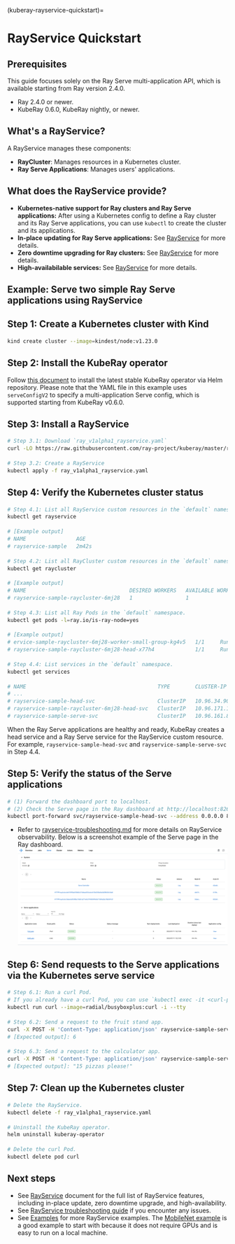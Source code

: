 (kuberay-rayservice-quickstart)=

# RayService Quickstart

## Prerequisites

This guide focuses solely on the Ray Serve multi-application API, which is available starting from Ray version 2.4.0.

* Ray 2.4.0 or newer.
* KubeRay 0.6.0, KubeRay nightly, or newer.

## What's a RayService?

A RayService manages these components:

* **RayCluster**: Manages resources in a Kubernetes cluster.
* **Ray Serve Applications**: Manages users' applications.

## What does the RayService provide?

* **Kubernetes-native support for Ray clusters and Ray Serve applications:** After using a Kubernetes config to define a Ray cluster and its Ray Serve applications, you can use `kubectl` to create the cluster and its applications.
* **In-place updating for Ray Serve applications:** See [RayService](kuberay-rayservice) for more details.
* **Zero downtime upgrading for Ray clusters:** See [RayService](kuberay-rayservice) for more details.
* **High-availabilable services:** See [RayService](kuberay-rayservice) for more details.

## Example: Serve two simple Ray Serve applications using RayService

## Step 1: Create a Kubernetes cluster with Kind

```sh
kind create cluster --image=kindest/node:v1.23.0
```

## Step 2: Install the KubeRay operator

Follow [this document](kuberay-operator-deploy) to install the latest stable KubeRay operator via Helm repository.
Please note that the YAML file in this example uses `serveConfigV2` to specify a multi-application Serve config, which is supported starting from KubeRay v0.6.0.

## Step 3: Install a RayService

```sh
# Step 3.1: Download `ray_v1alpha1_rayservice.yaml`
curl -LO https://raw.githubusercontent.com/ray-project/kuberay/master/ray-operator/config/samples/ray_v1alpha1_rayservice.yaml

# Step 3.2: Create a RayService
kubectl apply -f ray_v1alpha1_rayservice.yaml
```

## Step 4: Verify the Kubernetes cluster status 

```sh
# Step 4.1: List all RayService custom resources in the `default` namespace.
kubectl get rayservice

# [Example output]
# NAME                AGE
# rayservice-sample   2m42s

# Step 4.2: List all RayCluster custom resources in the `default` namespace.
kubectl get raycluster

# [Example output]
# NAME                                 DESIRED WORKERS   AVAILABLE WORKERS   STATUS   AGE
# rayservice-sample-raycluster-6mj28   1                 1                   ready    2m27s

# Step 4.3: List all Ray Pods in the `default` namespace.
kubectl get pods -l=ray.io/is-ray-node=yes

# [Example output]
# ervice-sample-raycluster-6mj28-worker-small-group-kg4v5   1/1     Running   0          3m52s
# rayservice-sample-raycluster-6mj28-head-x77h4             1/1     Running   0          3m52s

# Step 4.4: List services in the `default` namespace.
kubectl get services

# NAME                                          TYPE        CLUSTER-IP      EXTERNAL-IP   PORT(S)                                                   AGE
# ...
# rayservice-sample-head-svc                    ClusterIP   10.96.34.90     <none>        10001/TCP,8265/TCP,52365/TCP,6379/TCP,8080/TCP,8000/TCP   4m58s
# rayservice-sample-raycluster-6mj28-head-svc   ClusterIP   10.96.171.184   <none>        10001/TCP,8265/TCP,52365/TCP,6379/TCP,8080/TCP,8000/TCP   6m21s
# rayservice-sample-serve-svc                   ClusterIP   10.96.161.84    <none>        8000/TCP                                                  4m58s
```

When the Ray Serve applications are healthy and ready, KubeRay creates a head service and a Ray Serve service for the RayService custom resource. For example, `rayservice-sample-head-svc` and `rayservice-sample-serve-svc` in Step 4.4.
## Step 5: Verify the status of the Serve applications

```sh
# (1) Forward the dashboard port to localhost.
# (2) Check the Serve page in the Ray dashboard at http://localhost:8265/#/serve.
kubectl port-forward svc/rayservice-sample-head-svc --address 0.0.0.0 8265:8265
```

* Refer to [rayservice-troubleshooting.md](kuberay-raysvc-troubleshoot) for more details on RayService observability.
Below is a screenshot example of the Serve page in the Ray dashboard.
  ![Ray Serve Dashboard](../images/dashboard_serve.png)

## Step 6: Send requests to the Serve applications via the Kubernetes serve service

```sh
# Step 6.1: Run a curl Pod.
# If you already have a curl Pod, you can use `kubectl exec -it <curl-pod> -- sh` to access the Pod.
kubectl run curl --image=radial/busyboxplus:curl -i --tty

# Step 6.2: Send a request to the fruit stand app.
curl -X POST -H 'Content-Type: application/json' rayservice-sample-serve-svc:8000/fruit/ -d '["MANGO", 2]'
# [Expected output]: 6

# Step 6.3: Send a request to the calculator app.
curl -X POST -H 'Content-Type: application/json' rayservice-sample-serve-svc:8000/calc/ -d '["MUL", 3]'
# [Expected output]: "15 pizzas please!"
```

## Step 7: Clean up the Kubernetes cluster

```sh
# Delete the RayService.
kubectl delete -f ray_v1alpha1_rayservice.yaml

# Uninstall the KubeRay operator.
helm uninstall kuberay-operator

# Delete the curl Pod.
kubectl delete pod curl
```

## Next steps

* See [RayService](kuberay-rayservice) document for the full list of RayService features, including in-place update, zero downtime upgrade, and high-availability.
* See [RayService troubleshooting guide](kuberay-raysvc-troubleshoot) if you encounter any issues.
* See [Examples](kuberay-examples) for more RayService examples.
The [MobileNet example](kuberay-mobilenet-rayservice-example) is a good example to start with because it does not require GPUs and is easy to run on a local machine.
